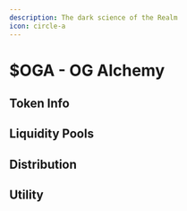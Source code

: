 ```yaml
---
description: The dark science of the Realm
icon: circle-a
---
```


# $OGA - OG Alchemy

## Token Info

## Liquidity Pools

## Distribution

## Utility
